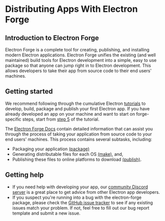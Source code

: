 # Distributing Apps With Electron Forge

## Introduction to Electron Forge

Electron Forge is a complete tool for creating, publishing, and installing modern Electron applications. Electron Forge unifies the existing (and well maintained) build tools for Electron development into a simple, easy to use package so
that anyone can jump right in to Electron development.
This allows developers to take their app from source code to their end users' machines.

## Getting started

We recommend following through the cumulative Electron [tutorials] to develop, build, package and publish your first Electron app. If you have already developed an app on your machine and want to start on forge-specific steps, start from [step 5] of the tutorial.

The [Electron Forge Docs] contain detailed information that can assist you through the process
of taking your application from source code to your end users' machines.
This process contains several subtasks, including:

* Packaging your application [(package)]
* Generating distributable files for each OS [(make)], and,
* Publishing these files to online platforms to download [(publish)].

## Getting help

* If you need help with developing your app, our [community Discord server][discord] is a great place to get advice from other Electron app developers.
* If you suspect you're running into a bug with the electron-forge package, please check the [GitHub issue tracker] to see if any existing issues match your problem. If not, feel free to fill out our bug report template and submit a new issue.

[Electron Forge Docs]: https://www.electronforge.io/
[step 5]: ./tutorial-5-packaging.md
[(package)]: https://www.electronforge.io/cli#package
[(make)]: https://www.electronforge.io/cli#make
[(publish)]: https://www.electronforge.io/cli#publish
[GitHub issue tracker]: https://github.com/electron-userland/electron-forge/issues
[discord]: https://discord.gg/electronjs
[tutorials]: https://www.electronjs.org/docs/latest/tutorial/tutorial-prerequisites
